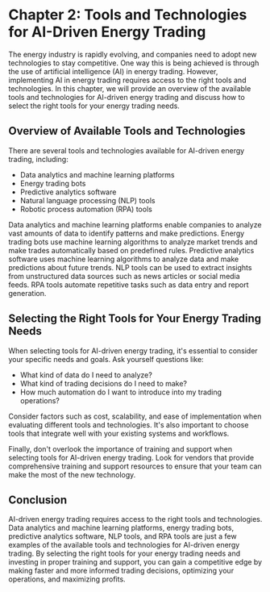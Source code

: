 Chapter 2: Tools and Technologies for AI-Driven Energy Trading
==============================================================

The energy industry is rapidly evolving, and companies need to adopt new technologies to stay competitive. One way this is being achieved is through the use of artificial intelligence (AI) in energy trading. However, implementing AI in energy trading requires access to the right tools and technologies. In this chapter, we will provide an overview of the available tools and technologies for AI-driven energy trading and discuss how to select the right tools for your energy trading needs.

Overview of Available Tools and Technologies
--------------------------------------------

There are several tools and technologies available for AI-driven energy trading, including:

* Data analytics and machine learning platforms
* Energy trading bots
* Predictive analytics software
* Natural language processing (NLP) tools
* Robotic process automation (RPA) tools

Data analytics and machine learning platforms enable companies to analyze vast amounts of data to identify patterns and make predictions. Energy trading bots use machine learning algorithms to analyze market trends and make trades automatically based on predefined rules. Predictive analytics software uses machine learning algorithms to analyze data and make predictions about future trends. NLP tools can be used to extract insights from unstructured data sources such as news articles or social media feeds. RPA tools automate repetitive tasks such as data entry and report generation.

Selecting the Right Tools for Your Energy Trading Needs
-------------------------------------------------------

When selecting tools for AI-driven energy trading, it's essential to consider your specific needs and goals. Ask yourself questions like:

* What kind of data do I need to analyze?
* What kind of trading decisions do I need to make?
* How much automation do I want to introduce into my trading operations?

Consider factors such as cost, scalability, and ease of implementation when evaluating different tools and technologies. It's also important to choose tools that integrate well with your existing systems and workflows.

Finally, don't overlook the importance of training and support when selecting tools for AI-driven energy trading. Look for vendors that provide comprehensive training and support resources to ensure that your team can make the most of the new technology.

Conclusion
----------

AI-driven energy trading requires access to the right tools and technologies. Data analytics and machine learning platforms, energy trading bots, predictive analytics software, NLP tools, and RPA tools are just a few examples of the available tools and technologies for AI-driven energy trading. By selecting the right tools for your energy trading needs and investing in proper training and support, you can gain a competitive edge by making faster and more informed trading decisions, optimizing your operations, and maximizing profits.

